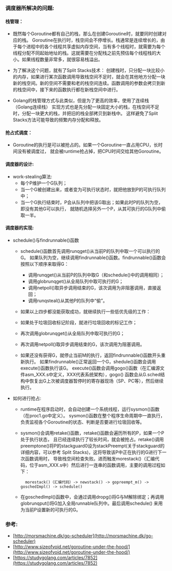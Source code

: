 ### 调度器所解决的问题:

#### 栈管理：

* 既然每个Goroutine都有自己的栈，那么在创建Goroutine时，就要同时创建对应的栈。 Goroutine在执行时，栈空间会不停增长。栈通常是连续增长的，由于每个进程中的各个线程共享虚拟内存空间，当有多个线程时，就需要为每个线程分配不同起始地址的栈。这就需要在分配栈之前先预估每个线程栈的大小。如果线程数量非常多，就很容易栈溢出。

* 为了解决这个问题，就有了Split Stacks技术： 创建栈时，只分配一块比较小的内存，如果进行某次函数调用导致栈空间不足时，就会在其他地方分配一块新的栈空间。新的空间不需要和老的栈空间连续。函数调用的参数会拷贝到新的栈空间中，接下来的函数执行都在新栈空间中进行。

* Golang的栈管理方式与此类似，但是为了更高的效率，使用了连续栈 （Golang连续栈） 实现方式也是先分配一块固定大小的栈，在栈空间不足时，分配一块更大的栈，并把旧的栈全部拷贝到新栈中。 这样避免了Split Stacks方法可能导致的频繁内存分配和释放。

#### 抢占式调度：

* Goroutine的执行是可以被抢占的。如果一个Goroutine一直占用CPU，长时间没有被调度过， 就会被runtime抢占掉，把CPU时间交给其他Goroutine。

#### 调度器的设计:

* work-stealing算法:
  * 每个P维护一个G队列；
  * 当一个G被创建出来，或者变为可执行状态时，就把他放到P的可执行队列中；
  * 当一个G执行结束时，P会从队列中把该G取出；如果此时P的队列为空，即没有其他G可以执行， 就随机选择另外一个P，从其可执行的G队列中偷取一半。

#### 调度器的实现:

* schedule\(\)与findrunnable\(\)函数

  * schedule\(\)函数首先调用runqget\(\)从当前P的队列中取一个可以执行的G。 如果队列为空，继续调用findrunnable\(\)函数。findrunnable\(\)函数会按照以下顺序来取得G：

    * 调用runqget\(\)从当前P的队列中取G（和schedule\(\)中的调用相同）；
    * 调用globrunqget\(\)从全局队列中取可执行的G；
    * 调用netpoll\(\)取异步调用结束的G，该次调用为非阻塞调用，直接返回；
    * 调用runqsteal\(\)从其他P的队列中“偷”。

  * 如果以上四步都没能获取成功，就继续执行一些低优先级的工作：

  * 如果处于垃圾回收标记阶段，就进行垃圾回收的标记工作；

  * 再次调用globrunqget\(\)从全局队列中取可执行的G；
  * 再次调用netpoll\(\)取异步调用结束的G，该次调用为阻塞调用。

  * 如果还没有获得G，就停止当前M的执行，返回findrunnable\(\)函数开头重新执行。 如果findrunnable\(\)正常返回一个G，shedule\(\)函数会调用execute\(\)函数执行该G。 execute\(\)函数会调用gogo\(\)函数（在汇编源文件asm\_XXX.s中定义，XXX代表系统架构），gogo\(\) 函数会从G.sched结构中恢复出G上次被调度器暂停时的寄存器现场（SP、PC等），然后继续执行。

* 如何进行抢占:

  * runtime在程序启动时，会自动创建一个系统线程，运行sysmon\(\)函数（在proc1.go中定义）。 sysmon\(\)函数在整个程序生命周期中一直执行，负责监视各个Goroutine的状态、判断是否要进行垃圾回收等。

  * sysmon\(\)会调用retake\(\)函数，retake\(\)函数会遍历所有的P，如果一个P处于执行状态， 且已经连续执行了较长时间，就会被抢占。retake\(\)调用preemptone\(\)将P的stackguard0设为stackPreempt\(关于stackguard的详细内容，可以参考 Split Stacks\)，这将导致该P中正在执行的G进行下一次函数调用时， 导致栈空间检查失败。进而触发morestack\(\)（汇编代码，位于asm\_XXX.s中）然后进行一连串的函数调用，主要的调用过程如下：

    ```shell
      morestack()（汇编代码）-> newstack() -> gopreempt_m() -> goschedImpl() -> schedule()
    ```

  * 在goschedImpl\(\)函数中，会通过调用dropg\(\)将G与M解除绑定；再调用globrunqput\(\)将G加入全局runnable队列中。最后调用schedule\(\) 来用为当前P设置新的可执行的G。

### 参考:

* [http://morsmachine.dk/go-scheduler](http://morsmachine.dk/go-scheduler)
* [http://www.sizeofvoid.net/goroutine-under-the-hood/](http://www.sizeofvoid.net/goroutine-under-the-hood/)
* [https://studygolang.com/articles/7852](https://studygolang.com/articles/7852)



